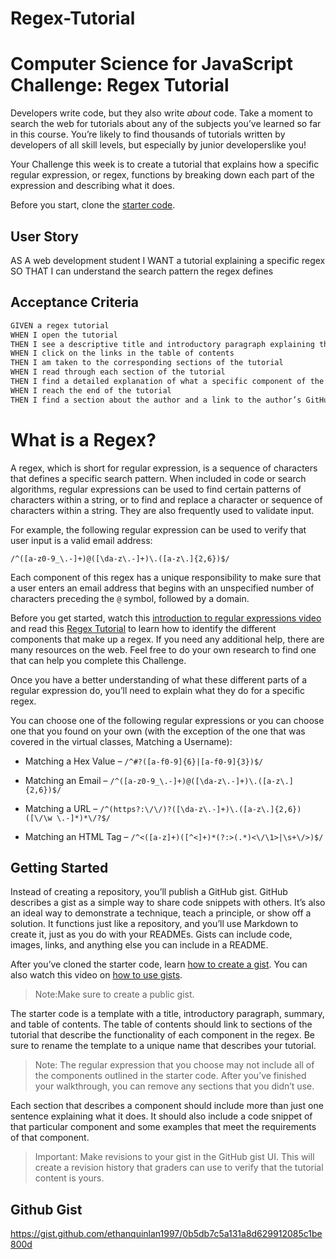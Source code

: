 # Regex-Tutorial
# Computer Science for JavaScript Challenge: Regex Tutorial

Developers write code, but they also write *about* code. Take a moment to search the web for tutorials about any of the subjects you’ve learned so far in this course. You’re likely to find thousands of tutorials written by developers of all skill levels, but especially by junior developerslike you!

Your Challenge this week is to create a tutorial that explains how a specific regular expression, or regex, functions by breaking down each part of the expression and describing what it does.

Before you start, clone the [starter code](https://github.com/coding-boot-camp/bug-free-goggles).
## User Story
AS A web development student
I WANT a tutorial explaining a specific regex
SO THAT I can understand the search pattern the regex defines
## Acceptance Criteria
```md
GIVEN a regex tutorial
WHEN I open the tutorial
THEN I see a descriptive title and introductory paragraph explaining the purpose of the tutorial, a summary describing the regex featured in the tutorial, a table of contents linking to different sections that break down each component of the regex and explain what it does, and a section about the author with a link to the author’s GitHub profile
WHEN I click on the links in the table of contents
THEN I am taken to the corresponding sections of the tutorial
WHEN I read through each section of the tutorial
THEN I find a detailed explanation of what a specific component of the regex does
WHEN I reach the end of the tutorial
THEN I find a section about the author and a link to the author’s GitHub profile
```
# What is a Regex?

A regex, which is short for regular expression, is a sequence of characters that defines a specific search pattern. When included in code or search algorithms, regular expressions can be used to find certain patterns of characters within a string, or to find and replace a character or sequence of characters within a string. They are also frequently used to validate input. 

For example, the following regular expression can be used to verify that user input is a valid email address:

`/^([a-z0-9_\.-]+)@([\da-z\.-]+)\.([a-z\.]{2,6})$/`

Each component of this regex has a unique responsibility to make sure that a user enters an email address that begins with an unspecified number of characters preceding the `@` symbol, followed by a domain.

Before you get started, watch this [introduction to regular expressions video](https://youtu.be/7DG3kCDx53c) and read this [Regex Tutorial](https://medium.com/factory-mind/regex-tutorial-a-simple-cheatsheet-by-examples-649dc1c3f285) to learn how to identify the different components that make up a regex. If you need any additional help, there are many resources on the web. Feel free to do your own research to find one that can help you complete this Challenge.

Once you have a better understanding of what these different parts of a regular expression do, you’ll need to explain what they do for a specific regex.

You can choose one of the following regular expressions or you can choose one that you found on your own (with the exception of the one that was covered in the virtual classes, Matching a Username):

* Matching a Hex Value &ndash; `/^#?([a-f0-9]{6}|[a-f0-9]{3})$/`

* Matching an Email &ndash; `/^([a-z0-9_\.-]+)@([\da-z\.-]+)\.([a-z\.]{2,6})$/`

* Matching a URL &ndash; `/^(https?:\/\/)?([\da-z\.-]+)\.([a-z\.]{2,6})([\/\w \.-]*)*\/?$/`

* Matching an HTML Tag &ndash; `/^<([a-z]+)([^<]+)*(?:>(.*)<\/\1>|\s+\/>)$/`


## Getting Started

Instead of creating a repository, you’ll publish a GitHub gist. GitHub describes a gist as a simple way to share code snippets with others. It’s also an ideal way to demonstrate a technique, teach a principle, or show off a solution. It functions just like a repository, and you’ll use Markdown to create it, just as you do with your READMEs. Gists can include code, images, links, and anything else you can include in a README.

After you’ve cloned the starter code, learn [how to create a gist](https://help.github.com/en/github/writing-on-github/creating-gists). You can also watch this video on [how to use gists](https://www.youtube.com/watch?v=wc2NlcWjQHw).

> Note:Make sure to create a public gist.

The starter code is a template with a title, introductory paragraph, summary, and table of contents. The table of contents should link to sections of the tutorial that describe the functionality of each component in the regex. Be sure to rename the template to a unique name that describes your tutorial.

> Note: The regular expression that you choose may not include all of the components outlined in the starter code. After you’ve finished your walkthrough, you can remove any sections that you didn’t use.

Each section that describes a component should include more than just one sentence explaining what it does. It should also include a code snippet of that particular component and some examples that meet the requirements of that component.

> Important: Make revisions to your gist in the GitHub gist UI. This will create a revision history that graders can use to verify that the tutorial content is yours.


## Github Gist
https://gist.github.com/ethanquinlan1997/0b5db7c5a131a8d629912085c1be800d
